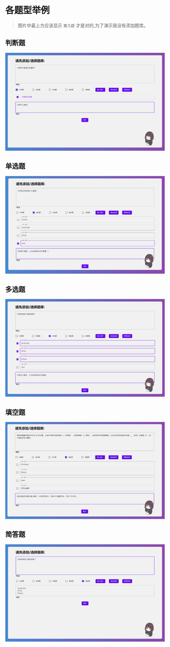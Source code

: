 # 各题型举例
> 图片中最上方应该显示 `第几题` 才是对的,为了演示我没有添加题库。

## 判断题
![](../img/g.png)
## 单选题
![](../img/f.png)
## 多选题
![](../img/e.png)
## 填空题
![](../img/c.png)
## 简答题
![](../img/d.png)